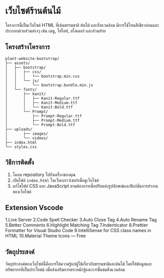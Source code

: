 # เว็บไซต์ร้านต้นไม้

โครงการนี้เป็นเว็บไซต์ HTML ที่เน้นธรรมชาติ ต้นไม้ และสิ่งแวดล้อม มีการใช้โทนสีเขียวอ่อนและประกอบด้วยส่วนต่างๆ เช่น เมนู, ไฮไลท์, สไลเดอร์ และส่วนท้าย

## โครงสร้างโครงการ

```
plant-website-bootstrap/
├── assets/
│   ├── bootstrap/
│   │   ├── css/
│   │   │   └── bootstrap.min.css
│   │   └── js/
│   │       └── bootstrap.bundle.min.js
│   └── fonts/
│       ├── kanit/
│       │   ├── Kanit-Regular.ttf
│       │   ├── Kanit-Medium.ttf
│       │   └── Kanit-Bold.ttf
│       └── Prompt/
│           ├── Prompt-Regular.ttf
│           ├── Prompt-Medium.ttf
│           └── Prompt-Bold.ttf
├── uploads/
│       ├── images/
│       └── videos/
├── index.html
└── styles.css
```

## วิธีการติดตั้ง

1. โคลน repository ไปยังเครื่องของคุณ
2. เปิดไฟล์ `index.html` ในเว็บเบราว์เซอร์เพื่อดูเว็บไซต์
3. แก้ไขไฟล์ CSS และ JavaScript ตามต้องการเพื่อปรับแต่งรูปลักษณ์และฟังก์ชันการทำงานของเว็บไซต์

## Extension Vscode
1.Live Server
2.Code Spell Checker
3.Auto Close Tag
4.Auto Rename Tag
5.Better Comments
6.Highlight Matching Tag
7.Indenticator
8.Prettier Formatter for Visual Studio Code
9.IntelliSense for CSS class names in HTML
10.Material Theme Icons — Free



## วัตถุประสงค์

วัตถุประสงค์ของเว็บไซต์นี้คือการให้ความรู้แก่ผู้ใช้เกี่ยวกับธรรมชาติและต้นไม้ โดยให้ข้อมูลและทรัพยากรที่เป็นประโยชน์ เพื่อส่งเสริมการตระหนักรู้และการชื่นชมสิ่งแวดล้อม